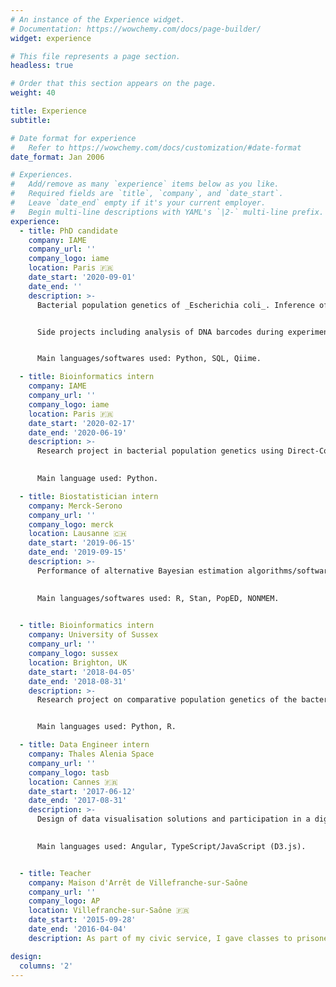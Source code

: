 ```yaml
---
# An instance of the Experience widget.
# Documentation: https://wowchemy.com/docs/page-builder/
widget: experience

# This file represents a page section.
headless: true

# Order that this section appears on the page.
weight: 40

title: Experience
subtitle:

# Date format for experience
#   Refer to https://wowchemy.com/docs/customization/#date-format
date_format: Jan 2006

# Experiences.
#   Add/remove as many `experience` items below as you like.
#   Required fields are `title`, `company`, and `date_start`.
#   Leave `date_end` empty if it's your current employer.
#   Begin multi-line descriptions with YAML's `|2-` multi-line prefix.
experience:
  - title: PhD candidate
    company: IAME
    company_url: ''
    company_logo: iame
    location: Paris 🇫🇷
    date_start: '2020-09-01'
    date_end: ''
    description: >-
      Bacterial population genetics of _Escherichia coli_. Inference of mutation effect and epistatic interactions between mutations using Direct-Coupling Analysis. Organisation of 60,000 _Escherichia coli_ strains into a database.


      Side projects including analysis of DNA barcodes during experimental evolution using a bayesian statistical framework, microbiota 16S metagenomics analyses. 


      Main languages/softwares used: Python, SQL, Qiime.

  - title: Bioinformatics intern
    company: IAME
    company_url: ''
    company_logo: iame
    location: Paris 🇫🇷
    date_start: '2020-02-17'
    date_end: '2020-06-19'
    description: >-
      Research project in bacterial population genetics using Direct-Coupling Analysis to infer the effect of mutations in 60,000 strains of _Escherichia coli_, under the supervision of Pr. Olivier Tenaillon.
    

      Main language used: Python.

  - title: Biostatistician intern
    company: Merck-Serono
    company_url: ''
    company_logo: merck
    location: Lausanne 🇨🇭
    date_start: '2019-06-15'
    date_end: '2019-09-15'
    description: >-
      Performance of alternative Bayesian estimation algorithms/softwares in Pharmacokinetics/Pharmacodynamic non-linear mixed effect models. Investigated the use of Hamiltonian Monte Carlo simulations in PKPD modelling. Compared performances with standard approaches. Investigated optimal design of clinical trials.

      
      Main languages/softwares used: R, Stan, PopED, NONMEM.
                

  - title: Bioinformatics intern
    company: University of Sussex
    company_url: ''
    company_logo: sussex
    location: Brighton, UK
    date_start: '2018-04-05'
    date_end: '2018-08-31'
    description: >-
      Research project on comparative population genetics of the bacterial species _Neisseria meningitidis_ and _Neisseria gonorrhoeae_, under the supervision of Pr. Adam Eyre-Walker.  Re-implemented standard population genetics tests (Tajima’s D, Πn, Πs,...) and inferred recombination events.


      Main languages used: Python, R.

  - title: Data Engineer intern
    company: Thales Alenia Space
    company_url: ''
    company_logo: tasb
    location: Cannes 🇫🇷
    date_start: '2017-06-12'
    date_end: '2017-08-31'
    description: >-
      Design of data visualisation solutions and participation in a digitalisation project for Thales group.
    

      Main languages used: Angular, TypeScript/JavaScript (D3.js).


  - title: Teacher
    company: Maison d'Arrêt de Villefranche-sur-Saône
    company_url: ''
    company_logo: AP
    location: Villefranche-sur-Saône 🇫🇷
    date_start: '2015-09-28'
    date_end: '2016-04-04'
    description: As part of my civic service, I gave classes to prisoners in the Villefranche-sur-Saône prison and communicated about the school's training offers.

design:
  columns: '2'
---
```

